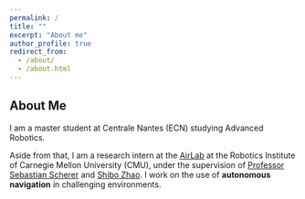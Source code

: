 ```yaml
---
permalink: /
title: ""
excerpt: "About me"
author_profile: true
redirect_from: 
  - /about/
  - /about.html
---
```


About Me
--------
I am a master student at Centrale Nantes (ECN) studying Advanced Robotics.

<!-- Aside from that, I am a research intern at the Robotics Institute, Carnegie Mellon University (CMU). I work at the [AirLab](https://theairlab.org/) on **autonomous navigation** in challenging environments, under the supervision of [Professor Sebastian Scherer](https://scholar.google.com/citations?user=gxoPfIYAAAAJ&hl=en) and [Shibo Zhao](https://shibowing.github.io/). -->

Aside from that, I am a research intern at the [AirLab](https://theairlab.org/) at the Robotics Institute of Carnegie Mellon University (CMU), under the supervision of [Professor Sebastian Scherer](https://scholar.google.com/citations?user=gxoPfIYAAAAJ&hl=en) and [Shibo Zhao](https://shibowing.github.io/). I work on the use of **autonomous navigation** in challenging environments.



<!-- I am interested in deploying robust autonomous navigation systems to any kind of robot  -->

<!-- Carnegie Mellon University's [AirLab](https://theairlab.org/). I work on **autonomous navigation** in challenging environments. -->